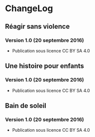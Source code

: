 ChangeLog 
=========

Réagir sans violence 
--------------------

### Version 1.0 (20 septembre 2016) ###

* Publication sous licence CC BY SA 4.0


Une histoire pour enfants
--------------------------

### Version 1.0 (20 septembre 2016) ###

* Publication sous licence CC BY SA 4.0



Bain de soleil
--------------

### Version 1.0 (20 septembre 2016) ###

* Publication sous licence CC BY SA 4.0
